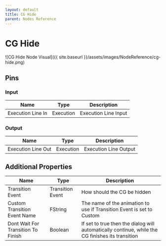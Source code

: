 ```yaml
---
layout: default
title: CG Hide
parent: Nodes Reference
---
```

# CG Hide

![CG Hide Node Visual]({{ site.baseurl }}/assets/images/NodeReference/cg-hide.png)

## Pins

### Input

| Name | Type | Description |
| --- | --- | --- |
| Execution Line In | Execution | Execution Line Input |

### Output

| Name | Type | Description |
| --- | --- | --- |
| Execution Line Out | Execution | Execution Line Output |

## Additional Properties

| Name | Type | Description |
| --- | --- | --- |
| Transition Event | Transition Event | How should the CG be hidden |
| Custom Transition Event Name | FString | The name of the animation to use if Transition Event is set to Custom |
| Dont Wait For Transition To Finish | Boolean | If set to true then the dialog will automatically continue, while the CG finishes its transition |